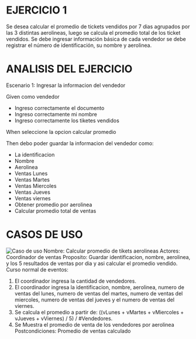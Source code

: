 # EJERCICIO 1

Se desea calcular el promedio de tickets vendidos por 7 dias agrupados por las 3 distintas aerolineas, luego se calcula el promedio total de los ticket vendidos. Se debe ingresar información básica de cada vendedor se debe registrar el número de identificación, su nombre y aerolinea.

# ANALISIS DEL EJERCICIO

Escenario 1: Ingresar la informacion del vendedor

Given como vendedor

*	Ingreso correctamente el documento
*	Ingreso correctamente mi nombre
*	Ingreso correctamente los tiketes vendidos

When seleccione la opcion calcular promedio

Then debo poder guardar la informacion del vendedor como:

* La identificacion
*	Nombre
*	Aerolinea
*	Ventas Lunes
*	Ventas Martes
*	Ventas Miercoles
*	Ventas Jueves
* Ventas viernes
*	Obtener promedio por aerolinea
*	Calcular promedio total de ventas

# CASOS DE USO
![Caso de uso](https://github.com/pdavid72/tickets.github.io/assets/120527086/bddf4a2f-0a0a-487d-9020-fbec96322fa5)
Nombre: Calcular promedio de tikets aerolineas
Actores: Coordinador de ventas
Proposito: Guardar identificacion, nombre, aerolinea, y los 5 resultados de ventas por dia y asi calcular el promedio vendido.
Curso normal de eventos:
1. El coordinador ingresa la cantidad de vendedores.
2. El coordinador ingresa la identificacion, nombre, aerolinea, numero de ventas del lunes, numero de ventas del martes, numero de ventas del miercoles, numero de ventas del jueves y el numero de ventas  del viernes.
3. Se calcula el promedio a partir de:
    ((vLunes + vMartes + vMiercoles + vJueves + vViernes) / 5) / #Vendedores.
4. Se Muestra el promedio de venta de los vendedores por aerolinea
Postcondiciones: Promedio de ventas calculado


